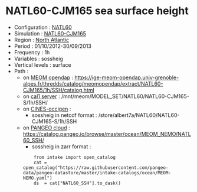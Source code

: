 # NATL60-CJM165 sea surface height

 - Configuration : [NATL60](../simulations/natl60.md)
 - Simulation : [NATL60-CJM165](../simulations/natl60-cjm165.md)
 - Region : [North Atlantic](../regions/NATL.md)
 - Period : 01/10/2012-30/09/2013
 - Frequency : 1h
 - Variables : sossheig
 - Vertical levels : surface
 - Path : 
   - on [MEOM opendap](../platforms/opendap.md) : https://ige-meom-opendap.univ-grenoble-alpes.fr/thredds/catalog/meomopendap/extract/NATL60-CJM165/1h/SSH/catalog.html
   - on [cal1 server](../platforms/cal1.md) : /mnt/meom/MODEL_SET/NATL60/NATL60-CJM165-S/1h/SSH/
   - on [CINES-occigen](../platforms/occigen.md) :
       - sossheig in netcdf format : /store/albert7a/NATL60/NATL60-CJM165-S/1h/SSH
    - on [PANGEO cloud](../platforms/pangeo.md) : https://catalog.pangeo.io/browse/master/ocean/MEOM_NEMO/NATL60_SSH/                
       - sossheig in zarr format : 
       ```
           from intake import open_catalog
           cat = open_catalog("https://raw.githubusercontent.com/pangeo-data/pangeo-datastore/master/intake-catalogs/ocean/MEOM-NEMO.yaml")
           ds  = cat["NATL60_SSH"].to_dask()
       ```
